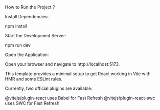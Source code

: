How to Run the Project ?

Install Dependencies:

npm install

Start the Development Server:

npm run dev

Open the Application:

Open your browser and navigate to http://localhost:5173.

This template provides a minimal setup to get React working in Vite with HMR and some ESLint rules.

Currently, two official plugins are available:

@vitejs/plugin-react uses Babel for Fast Refresh
@vitejs/plugin-react-swc uses SWC for Fast Refresh
